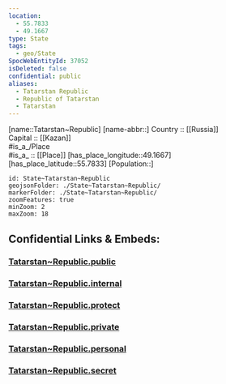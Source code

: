 ```yaml
---
location:
  - 55.7833
  - 49.1667
type: State
tags:
  - geo/State
SpocWebEntityId: 37052
isDeleted: false
confidential: public
aliases:
  - Tatarstan Republic
  - Republic of Tatarstan 
  - Tatarstan 
---
```

[name::Tatarstan~Republic] 
[name-abbr::] 
Country :: [[Russia]]  
Capital :: [[Kazan]]  
#is_a_/Place  
#is_a_ :: [[Place]] 
[has_place_longitude::49.1667] 
[has_place_latitude::55.7833] 
[Population::] 



```leaflet
id: State~Tatarstan~Republic
geojsonFolder: ./State~Tatarstan~Republic/
markerFolder: ./State~Tatarstan~Republic/
zoomFeatures: true 
minZoom: 2 
maxZoom: 18
```


## Confidential Links & Embeds: 

### [Tatarstan~Republic.public](/_public/\Earth\Continent\Europe\Europe~East\Russia\Russia~VolgaTatarstan~Republic.public.md) 

### [Tatarstan~Republic.internal](/_internal/\Earth\Continent\Europe\Europe~East\Russia\Russia~VolgaTatarstan~Republic.internal.md) 

### [Tatarstan~Republic.protect](/_protect/\Earth\Continent\Europe\Europe~East\Russia\Russia~VolgaTatarstan~Republic.protect.md) 

### [Tatarstan~Republic.private](/_private/\Earth\Continent\Europe\Europe~East\Russia\Russia~VolgaTatarstan~Republic.private.md) 

### [Tatarstan~Republic.personal](/_personal/\Earth\Continent\Europe\Europe~East\Russia\Russia~VolgaTatarstan~Republic.personal.md) 

### [Tatarstan~Republic.secret](/_secret/\Earth\Continent\Europe\Europe~East\Russia\Russia~VolgaTatarstan~Republic.secret.md)

